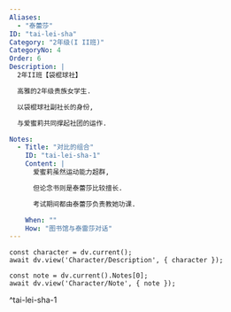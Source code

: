 ```yaml
---
Aliases:
  - "泰蕾莎"
ID: "tai-lei-sha"
Category: "2年级(I II班)"
CategoryNo: 4
Order: 6
Description: |
  2年II班【袋棍球社】

  高雅的2年级贵族女学生.

  以袋棍球社副社长的身份,

  与爱蜜莉共同撑起社团的运作.

Notes:
  - Title: "对比的组合"
    ID: "tai-lei-sha-1"
    Content: |
      爱蜜莉虽然运动能力超群,

      但论念书则是泰蕾莎比较擅长.

      考试期间都由泰蕾莎负责教她功课.

    When: ""
    How: "图书馆与泰雷莎对话"
---
```

```dataviewjs
const character = dv.current();
await dv.view('Character/Description', { character });
```

```dataviewjs
const note = dv.current().Notes[0];
await dv.view('Character/Note', { note });
```
^tai-lei-sha-1